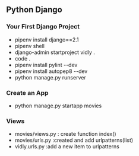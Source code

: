 Python Django
 ---
### Your First Django Project
- pipenv install django==2.1
- pipenv shell
- django-admin startproject vidly .
- code .
- pipenv install pylint --dev
- pipenv install autopep8 --dev
- python manage.py runserver
### Create an App
- python manage.py startapp movies
### Views
  - movies/views.py : create function index()
  - movies/urls.py :created and add urlpatterns(list)
  - vidly.urls.py :add a new item to urlpatterns 